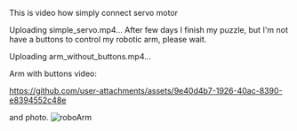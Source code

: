 This is video how simply connect servo motor

Uploading simple_servo.mp4…
After few days I finish my puzzle, but I'm not have a buttons to control my robotic arm, please wait.





Uploading arm_without_buttons.mp4…

Arm with buttons video:


https://github.com/user-attachments/assets/9e40d4b7-1926-40ac-8390-e8394552c48e



and photo.
![roboArm](https://github.com/user-attachments/assets/777478dc-ee49-448f-b557-ec4809f62545)

